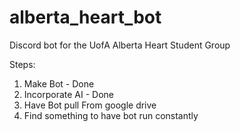 # alberta_heart_bot
Discord bot for the UofA Alberta Heart Student Group


Steps:
1. Make Bot - Done
2. Incorporate AI - Done
3. Have Bot pull From google drive
4. Find something to have bot run constantly
